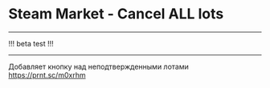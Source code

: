 # Steam Market - Cancel ALL lots

***

!!! beta test !!!

***

Добавляет кнопку над неподтвержденными лотами
https://prnt.sc/m0xrhm
